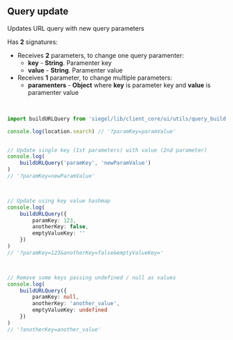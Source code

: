 ## Query update

Updates URL query with new query parameters<br />

Has **2** signatures:
- Receives **2** parameters, to change one query paramenter:
    - **key** - **String**. Paramenter key
    - **value** - **String**. Paramenter value
- Receives **1** parameter, to change multiple parameters:
    - **paramenters** - **Object** where **key** is parameter key and **value** is paramenter value

<br />

```ts
import buildURLQuery from 'siegel/lib/client_core/ui/utils/query_build'

console.log(location.search) // '?paramKey=paramValue'


// Update single key (1st parameters) with value (2nd parameter) 
console.log(
    buildURLQuery('paramKey', 'newParamValue')
)
// '?paramKey=newParamValue'



// Update using key value hashmap
console.log(
    buildURLQuery({
        paramKey: 123,
        anotherKey: false,
        emptyValueKey: ''
    })
)
// '?paramKey=123&anotherKey=false&emptyValueKey='



// Remove some keys passing undefined / null as values
console.log(
    buildURLQuery({
        paramKey: null,
        anotherKey: 'another_value',
        emptyValueKey: undefined
    })
)
// '?anotherKey=another_value'
```
